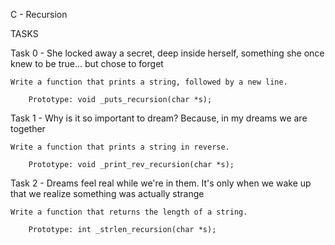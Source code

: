 C - Recursion

TASKS

Task 0 - She locked away a secret, deep inside herself, something she once knew to be true... but chose to forget

	Write a function that prints a string, followed by a new line.

		Prototype: void _puts_recursion(char *s);

Task 1 - Why is it so important to dream? Because, in my dreams we are together

	Write a function that prints a string in reverse.

		Prototype: void _print_rev_recursion(char *s);

Task 2 - Dreams feel real while we're in them. It's only when we wake up that we realize something was actually strange

	Write a function that returns the length of a string.

		Prototype: int _strlen_recursion(char *s);
